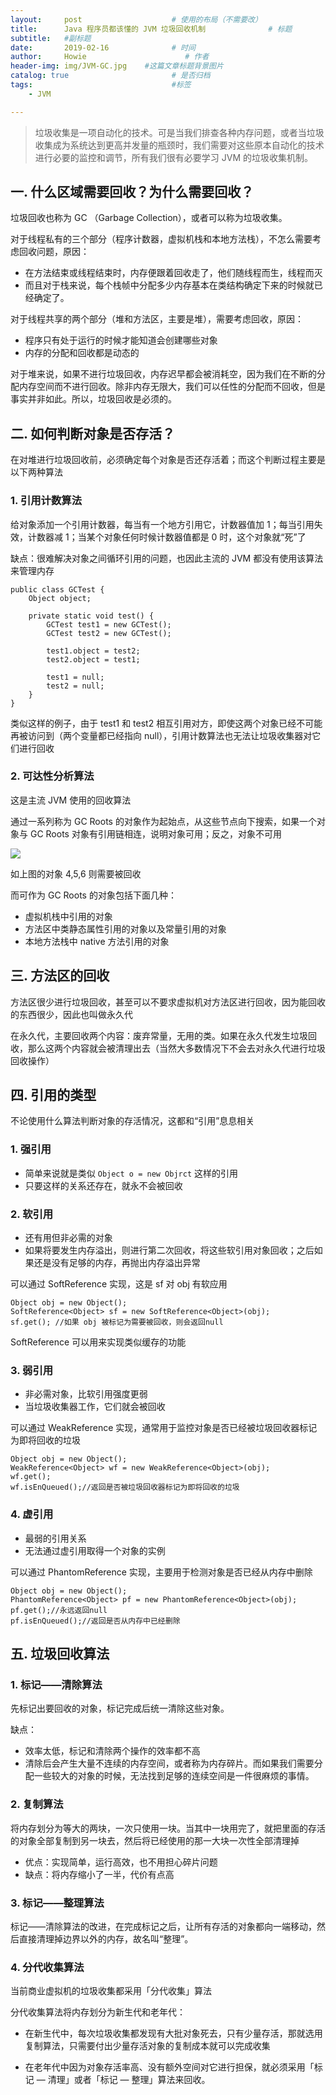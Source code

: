 ```yaml
---
layout:     post                    # 使用的布局（不需要改）
title:      Java 程序员都该懂的 JVM 垃圾回收机制              # 标题 
subtitle:   #副标题
date:       2019-02-16              # 时间
author:     Howie                      # 作者
header-img: img/JVM-GC.jpg    #这篇文章标题背景图片
catalog: true                       # 是否归档
tags:                               #标签
    - JVM

---
```

>垃圾收集是一项自动化的技术。可是当我们排查各种内存问题，或者当垃圾收集成为系统达到更高并发量的瓶颈时，我们需要对这些原本自动化的技术进行必要的监控和调节，所有我们很有必要学习 JVM 的垃圾收集机制。

## 一. 什么区域需要回收？为什么需要回收？
垃圾回收也称为 GC （Garbage Collection），或者可以称为垃圾收集。

对于线程私有的三个部分（程序计数器，虚拟机栈和本地方法栈），不怎么需要考虑回收问题，原因：
- 在方法结束或线程结束时，内存便跟着回收走了，他们随线程而生，线程而灭
- 而且对于栈来说，每个栈帧中分配多少内存基本在类结构确定下来的时候就已经确定了。

对于线程共享的两个部分（堆和方法区，主要是堆），需要考虑回收，原因：
- 程序只有处于运行的时候才能知道会创建哪些对象
- 内存的分配和回收都是动态的

对于堆来说，如果不进行垃圾回收，内存迟早都会被消耗空，因为我们在不断的分配内存空间而不进行回收。除非内存无限大，我们可以任性的分配而不回收，但是事实并非如此。所以，垃圾回收是必须的。

## 二. 如何判断对象是否存活？
在对堆进行垃圾回收前，必须确定每个对象是否还存活着；而这个判断过程主要是以下两种算法

### 1. 引用计数算法
给对象添加一个引用计数器，每当有一个地方引用它，计数器值加 1；每当引用失效，计数器减 1；当某个对象任何时候计数器值都是 0 时，这个对象就“死”了

缺点：很难解决对象之间循环引用的问题，也因此主流的 JVM 都没有使用该算法来管理内存

```
public class GCTest {
    Object object;

    private static void test() {
        GCTest test1 = new GCTest();
        GCTest test2 = new GCTest();
        
        test1.object = test2;
        test2.object = test1;  
        
        test1 = null;
        test2 = null;
    }
}
```
类似这样的例子，由于 test1 和 test2 相互引用对方，即使这两个对象已经不可能再被访问到（两个变量都已经指向 null），引用计数算法也无法让垃圾收集器对它们进行回收

### 2. 可达性分析算法
这是主流 JVM 使用的回收算法

通过一系列称为 GC Roots 的对象作为起始点，从这些节点向下搜索，如果一个对象与 GC Roots 对象有引用链相连，说明对象可用；反之，对象不可用

![](https://upload-images.jianshu.io/upload_images/8807674-b6f58487cce36164.png?imageMogr2/auto-orient/strip%7CimageView2/2/w/1240)


如上图的对象 4,5,6 则需要被回收

而可作为 GC Roots 的对象包括下面几种：
- 虚拟机栈中引用的对象
- 方法区中类静态属性引用的对象以及常量引用的对象
- 本地方法栈中 native 方法引用的对象

## 三. 方法区的回收
方法区很少进行垃圾回收，甚至可以不要求虚拟机对方法区进行回收，因为能回收的东西很少，因此也叫做永久代

在永久代，主要回收两个内容：废弃常量，无用的类。如果在永久代发生垃圾回收，那么这两个内容就会被清理出去（当然大多数情况下不会去对永久代进行垃圾回收操作）

## 四. 引用的类型
不论使用什么算法判断对象的存活情况，这都和“引用”息息相关

### 1. 强引用
- 简单来说就是类似 ```Object o = new Objrct``` 这样的引用
- 只要这样的关系还存在，就永不会被回收

### 2. 软引用
- 还有用但非必需的对象
- 如果将要发生内存溢出，则进行第二次回收，将这些软引用对象回收；之后如果还是没有足够的内存，再抛出内存溢出异常

可以通过 SoftReference 实现，这是 sf 对 obj 有软应用
```
Object obj = new Object();
SoftReference<Object> sf = new SoftReference<Object>(obj);
sf.get(); //如果 obj 被标记为需要被回收，则会返回null
```
SoftReference 可以用来实现类似缓存的功能

### 3. 弱引用
- 非必需对象，比软引用强度更弱
- 当垃圾收集器工作，它们就会被回收

可以通过 WeakReference 实现，通常用于监控对象是否已经被垃圾回收器标记为即将回收的垃圾
```
Object obj = new Object();
WeakReference<Object> wf = new WeakReference<Object>(obj);
wf.get();
wf.isEnQueued();//返回是否被垃圾回收器标记为即将回收的垃圾
```

### 4. 虚引用
- 最弱的引用关系
- 无法通过虚引用取得一个对象的实例

可以通过 PhantomReference 实现，主要用于检测对象是否已经从内存中删除
```
Object obj = new Object();
PhantomReference<Object> pf = new PhantomReference<Object>(obj);
pf.get();//永远返回null
pf.isEnQueued();//返回是否从内存中已经删除
```


## 五. 垃圾回收算法
### 1. 标记——清除算法
先标记出要回收的对象，标记完成后统一清除这些对象。

缺点：
- 效率太低，标记和清除两个操作的效率都不高
- 清除后会产生大量不连续的内存空间，或者称为内存碎片。而如果我们需要分配一些较大的对象的时候，无法找到足够的连续空间是一件很麻烦的事情。

### 2. 复制算法
将内存划分为等大的两块，一次只使用一块。当其中一块用完了，就把里面的存活的对象全部复制到另一块去，然后将已经使用的那一大块一次性全部清理掉

- 优点：实现简单，运行高效，也不用担心碎片问题
- 缺点：将内存缩小了一半，代价有点高

### 3. 标记——整理算法
标记——清除算法的改进，在完成标记之后，让所有存活的对象都向一端移动，然后直接清理掉边界以外的内存，故名叫“整理”。

### 4. 分代收集算法
当前商业虚拟机的垃圾收集都采用「分代收集」算法

分代收集算法将内存划分为新生代和老年代：

- 在新生代中，每次垃圾收集都发现有大批对象死去，只有少量存活，那就选用复制算法，只需要付出少量存活对象的复制成本就可以完成收集

- 在老年代中因为对象存活率高、没有额外空间对它进行担保，就必须采用「标记 — 清理」或者「标记 — 整理」算法来回收。
